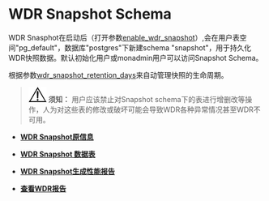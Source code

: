 # WDR Snapshot Schema<a name="ZH-CN_TOPIC_0289900334"></a>

WDR Snasphot在启动后（打开参数[enable\_wdr\_snapshot](系统性能快照.md#zh-cn_topic_0283137284_zh-cn_topic_0237124757_section983311682019)）,会在用户表空间"pg\_default"，数据库"postgres"下新建schema "snapshot"，用于持久化WDR快照数据。默认初始化用户或monadmin用户可以访问Snapshot Schema。

根据参数[wdr\_snapshot\_retention\_days](系统性能快照.md#zh-cn_topic_0283137284_zh-cn_topic_0237124757_section1658494717518)来自动管理快照的生命周期。

>![](public_sys-resources/icon-notice.gif) **须知：** 
>用户应该禁止对Snapshot schema下的表进行增删改等操作，人为对这些表的修改或破坏可能会导致WDR各种异常情况甚至WDR不可用。

-   **[WDR Snapshot原信息](WDR-Snapshot原信息.md)**  

-   **[WDR Snapshot 数据表](WDR-Snapshot-数据表.md)**  

-   **[WDR Snapshot生成性能报告](WDR-Snapshot生成性能报告.md)**  

-   **[查看WDR报告](查看WDR报告.md)**  


